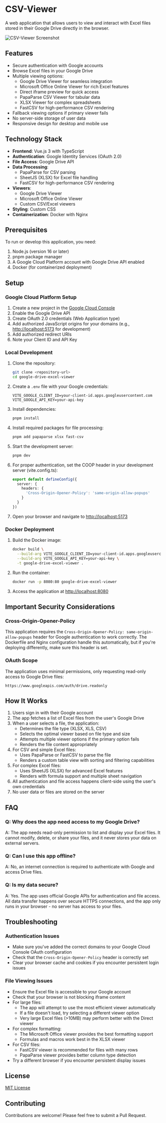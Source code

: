 # CSV-Viewer

A web application that allows users to view and interact with Excel files stored in their Google Drive directly in the browser.

![CSV-Viewer Screenshot](image.png)

## Features

- Secure authentication with Google accounts
- Browse Excel files in your Google Drive
- Multiple viewing options:
  - Google Drive Viewer for seamless integration
  - Microsoft Office Online Viewer for rich Excel features
  - Direct iframe preview for quick access
  - PapaParse CSV Viewer for tabular data
  - XLSX Viewer for complex spreadsheets
  - FastCSV for high-performance CSV rendering
- Fallback viewing options if primary viewer fails
- No server-side storage of user data
- Responsive design for desktop and mobile use

## Technology Stack

- **Frontend**: Vue.js 3 with TypeScript
- **Authentication**: Google Identity Services (OAuth 2.0)
- **File Access**: Google Drive API
- **Data Processing**:
  - PapaParse for CSV parsing
  - SheetJS (XLSX) for Excel file handling
  - FastCSV for high-performance CSV rendering
- **Viewers**:
  - Google Drive Viewer
  - Microsoft Office Online Viewer
  - Custom CSV/Excel viewers
- **Styling**: Custom CSS
- **Containerization**: Docker with Nginx

## Prerequisites

To run or develop this application, you need:

1. Node.js (version 16 or later)
2. pnpm package manager
3. A Google Cloud Platform account with Google Drive API enabled
4. Docker (for containerized deployment)

## Setup

### Google Cloud Platform Setup

1. Create a new project in the [Google Cloud Console](https://console.cloud.google.com/)
2. Enable the Google Drive API
3. Create OAuth 2.0 credentials (Web Application type)
4. Add authorized JavaScript origins for your domains (e.g., <http://localhost:5173> for development)
5. Add authorized redirect URIs
6. Note your Client ID and API Key

### Local Development

1. Clone the repository:

   ```bash
   git clone <repository-url>
   cd google-drive-excel-viewer
   ```

2. Create a `.env` file with your Google credentials:

   ```
   VITE_GOOGLE_CLIENT_ID=your-client-id.apps.googleusercontent.com
   VITE_GOOGLE_API_KEY=your-api-key
   ```

3. Install dependencies:

   ```bash
   pnpm install
   ```

4. Install required packages for file processing:

   ```bash
   pnpm add papaparse xlsx fast-csv
   ```

5. Start the development server:

   ```bash
   pnpm dev
   ```

6. For proper authentication, set the COOP header in your development server (vite.config.ts):

   ```typescript
   export default defineConfig({
     server: {
       headers: {
         'Cross-Origin-Opener-Policy': 'same-origin-allow-popups'
       }
     }
   })
   ```

7. Open your browser and navigate to <http://localhost:5173>

### Docker Deployment

1. Build the Docker image:

   ```bash
   docker build \
     --build-arg VITE_GOOGLE_CLIENT_ID=your-client-id.apps.googleusercontent.com \
     --build-arg VITE_GOOGLE_API_KEY=your-api-key \
     -t google-drive-excel-viewer .
   ```

2. Run the container:

   ```bash
   docker run -p 8080:80 google-drive-excel-viewer
   ```

3. Access the application at <http://localhost:8080>

## Important Security Considerations

### Cross-Origin-Opener-Policy

This application requires the `Cross-Origin-Opener-Policy: same-origin-allow-popups` header for Google authentication to work correctly. The Dockerfile and Nginx configuration handle this automatically, but if you're deploying differently, make sure this header is set.

### OAuth Scope

The application uses minimal permissions, only requesting read-only access to Google Drive files:

```
https://www.googleapis.com/auth/drive.readonly
```

## How It Works

1. Users sign in with their Google account
2. The app fetches a list of Excel files from the user's Google Drive
3. When a user selects a file, the application:
   - Determines the file type (XLSX, XLS, CSV)
   - Selects the optimal viewer based on file type and size
   - Attempts multiple viewer options if the primary option fails
   - Renders the file content appropriately
4. For CSV and simple Excel files:
   - Uses PapaParse or FastCSV to parse the file
   - Renders a custom table view with sorting and filtering capabilities
5. For complex Excel files:
   - Uses SheetJS (XLSX) for advanced Excel features
   - Renders with formula support and multiple sheet navigation
6. All authentication and file access happens client-side using the user's own credentials
7. No user data or files are stored on the server

## FAQ

### Q: Why does the app need access to my Google Drive?

A: The app needs read-only permission to list and display your Excel files. It cannot modify, delete, or share your files, and it never stores your data on external servers.

### Q: Can I use this app offline?

A: No, an internet connection is required to authenticate with Google and access Drive files.

### Q: Is my data secure?

A: Yes. The app uses official Google APIs for authentication and file access. All data transfer happens over secure HTTPS connections, and the app only runs in your browser - no server has access to your files.

## Troubleshooting

### Authentication Issues

- Make sure you've added the correct domains to your Google Cloud Console OAuth configuration
- Check that the `Cross-Origin-Opener-Policy` header is correctly set
- Clear your browser cache and cookies if you encounter persistent login issues

### File Viewing Issues

- Ensure the Excel file is accessible to your Google account
- Check that your browser is not blocking iframe content
- For large files:
  - The app will attempt to use the most efficient viewer automatically
  - If a file doesn't load, try selecting a different viewer option
  - Very large Excel files (>10MB) may perform better with the Direct viewer
- For complex formatting:
  - The Microsoft Office viewer provides the best formatting support
  - Formulas and macros work best in the XLSX viewer
- For CSV files:
  - FastCSV viewer is recommended for files with many rows
  - PapaParse viewer provides better column type detection
- Try a different browser if you encounter persistent display issues

## License

[MIT License](LICENSE.md)

## Contributing

Contributions are welcome! Please feel free to submit a Pull Request.
